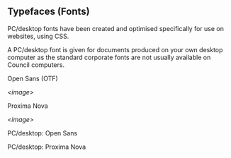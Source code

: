 ## Typefaces \(Fonts\)

PC/desktop fonts have been created and optimised specifically for use on websites, using CSS.

A PC/desktop font is given for documents produced on your own desktop computer as the standard corporate fonts are not usually available on Council computers.

Open Sans \(OTF\)

_&lt;image&gt;_

Proxima Nova

_&lt;image&gt;_

PC/desktop: Open Sans 

PC/desktop: Proxima Nova



